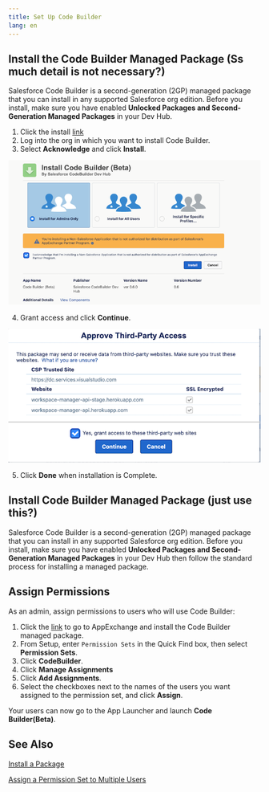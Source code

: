 ```yaml
---
title: Set Up Code Builder
lang: en
---
```


## Install the Code Builder Managed Package (Ss much detail is not necessary?)

Salesforce Code Builder is a second-generation (2GP) managed package that you can install in any supported Salesforce org edition. Before you install, make sure you have enabled **Unlocked Packages and Second-Generation Managed Packages** in your Dev Hub.

1. Click the install [link](https://login.salesforce.com/packaging/installPackage.apexp?p0=04t6g000008nwJuAAI)
2. Log into the org in which you want to install Code Builder.
3. Select **Acknowledge** and click **Install**.




![Install Button](../../../images/install_button.png)

4. Grant access and click **Continue**.



![Grant Access](../../../images/grant_access.png)



5. Click **Done** when installation is Complete.

## Install Code Builder Managed Package (just use this?)

Salesforce Code Builder is a second-generation (2GP) managed package that you can install in any supported Salesforce org edition. Before you install, make sure you have enabled **Unlocked Packages and Second-Generation Managed Packages** in your Dev Hub then follow the standard process for installing a managed package. 

## Assign Permissions
As an admin, assign permissions to users who will use Code Builder:

1. Click the [link](https://login.salesforce.com/packaging/installPackage.apexp?p0=04t6g000008nwJuAAI) to go to AppExchange and install the Code Builder managed package.
2. From Setup, enter `Permission Sets` in the Quick Find box, then select **Permission Sets**.
3. Click **CodeBuilder**.
4. Click **Manage Assignments** 
5. Click **Add Assignments**.
6. Select the checkboxes next to the names of the users you want assigned to the permission set, and click **Assign**.


Your users can now go to the App Launcher and launch **Code Builder(Beta)**.

## See Also
[Install a Package](https://help.salesforce.com/s/articleView?id=sf.distribution_installing_packages.htm&type=5)

[Assign a Permission Set to Multiple Users](https://help.salesforce.com/s/articleView?id=sf.perm_sets_mass_assign.htm&type=5)
